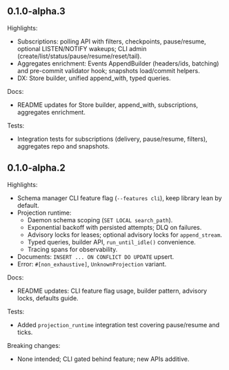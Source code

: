 ## 0.1.0-alpha.3

Highlights:
- Subscriptions: polling API with filters, checkpoints, pause/resume, optional LISTEN/NOTIFY wakeups; CLI admin (create/list/status/pause/resume/reset/tail).
- Aggregates enrichment: Events AppendBuilder (headers/ids, batching) and pre-commit validator hook; snapshots load/commit helpers.
- DX: Store builder, unified append_with, typed queries.

Docs:
- README updates for Store builder, append_with, subscriptions, aggregates enrichment.

Tests:
- Integration tests for subscriptions (delivery, pause/resume, filters), aggregates repo and snapshots.

## 0.1.0-alpha.2

Highlights:
- Schema manager CLI feature flag (`--features cli`), keep library lean by default.
- Projection runtime:
  - Daemon schema scoping (`SET LOCAL search_path`).
  - Exponential backoff with persisted attempts; DLQ on failures.
  - Advisory locks for leases; optional advisory locks for `append_stream`.
  - Typed queries, builder API, `run_until_idle()` convenience.
  - Tracing spans for observability.
- Documents: `INSERT ... ON CONFLICT DO UPDATE` upsert.
- Error: `#[non_exhaustive]`, `UnknownProjection` variant.

Docs:
- README updates: CLI feature flag usage, builder pattern, advisory locks, defaults guide.

Tests:
- Added `projection_runtime` integration test covering pause/resume and ticks.

Breaking changes:
- None intended; CLI gated behind feature; new APIs additive.
